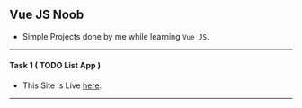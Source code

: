 ## Vue JS Noob

- Simple Projects done by me while learning `Vue JS`.

---

#### Task 1 ( TODO List App )

- This Site is Live [here](https://vue-noob-1.netlify.app/).

---
